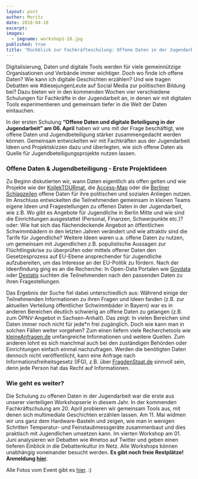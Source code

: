 ```yaml
---
layout: post
author: Moritz
date: 2018-04-10
excerpt: 
images:
  - imgname: workshop1-18.jpg
published: true
title: "Rückblick zur Fachkräfteschulung: Offene Daten in der Jugendarbeit"
---
```


Digitalisierung, Daten und digitale Tools werden für viele gemeinnützige Organisationen und Verbände immer wichtiger. Doch wo finde ich offene Daten? Wie kann ich digitale Geschichten erzählen? Und wie tragen Debatten wie #diesejungenLeute auf Social Media zur politischen Bildung bei? Dazu bieten wir in den kommenden Wochen vier verschiedene Schulungen für Fachkräfte in der Jugendarbeit  an, in denen wir mit digitalen Tools experimentieren und gemeinsam tiefer in die Welt der Daten eintauchen. 

In der ersten Schulung **“Offene Daten und digitale Beteiligung in der Jugendarbeit” am 06. April** haben wir uns mit der Frage beschäftigt, wie offene Daten und Jugendbeteiligung stärker zusammengedacht werden können. Gemeinsam entwickelten wir mit Fachkräften aus der Jugendarbeit Ideen und Projektskizzen dazu und überlegten, wie sich offene Daten als Quelle für Jugendbeteiligungsprojekte nutzen lassen. 

### Offene Daten & Jugendbeteiligung - Erste Projektideen

Zu Beginn diskutierten wir, wann Daten eigentlich als offen gelten und wie Projekte wie der [KollekTOURmat](http://www.kollektourmat.de/), die [Access-Map](http://arduina.github.io/access_map/) oder die [Berliner Schlagzeilen](https://codingdavinci.de/projects/2017/ber_schlagzeilen.html) offene Daten für ihre politischen und sozialen Anliegen nutzen. Im Anschluss entwickelten die Teilnehmenden gemeinsam in kleinen Teams eigene Ideen und Fragestellungen zu offenen Daten in der Jugendarbeit, wie z.B. Wo gibt es Angebote für Jugendliche in Berlin Mitte und wie sind die Einrichtungen ausgestattet (Personal, Finanzen, Schwerpunkte etc.)? oder: Wie hat sich das flächendeckende Angebot an öffentlichen Schwimmbädern in den letzten Jahren verändert und wie attraktiv sind die Tarife für Jugendliche? Weitere Ideen waren u.a. offene Daten zu nutzen, um gemeinsam mit Jugendlichen z.B. populistische Aussagen zur Flüchtlingskrise zu überprüfen oder mittels offener Daten den Gesetzesprozess auf EU-Ebene ansprechender für Jugendliche aufzubereiten, um das Interesse an der EU-Politik zu fördern. Nach der Ideenfindung ging es an die Recherche: In Open-Data Portalen wie [Govdata](https://www.govdata.de/) oder [Destatis](https://www.destatis.de/DE/Startseite.html) suchten die Teilnehmenden nach den passenden Daten zu ihren Fragestellungen. 

Das Ergebnis der Suche fiel dabei unterschiedlich aus: Während einige der Teilnehmenden Informationen zu ihren Fragen und Ideen fanden (z.B. zur aktuellen Verteilung öffentlicher Schwimmbäder in Bayern) war es in anderen Bereichen deutlich schwierig an offene Daten zu gelangen (z.B. zum ÖPNV-Angebot in Sachsen-Anhalt). Das zeigt: In vielen Bereichen sind Daten immer noch nicht für jede*n frei zugänglich. Doch wie kann man in solchen Fällen weiter vorgehen? Zum einen liefern viele Recherchetools wie [kleineAnfragen.de](https://kleineanfragen.de) umfangreiche Informationen und weitere Quellen. Zum anderen lohnt es sich manchmal auch bei den zuständigen Behörden oder Einrichtungen einfach einmal nachzufragen. Werden die benötigten Daten dennoch nicht veröffentlicht, kann eine Anfrage nach Informationsfreiheitsgesetz (IFG), z.B. über [FragdenStaat.de](https://fragdenstaat.de) sinnvoll sein, denn jede Person hat das Recht auf Informationen. 

### Wie geht es weiter?

Die Schulung zu offenen Daten in der Jugendarbeit war die erste aus unserer vierteiligen Workshopserie in diesem Jahr. In der kommenden Fachkräftschulung am 20. April probieren wir gemeinsam Tools aus, mit denen sich multimediale Geschichten erzählen lassen. Am 11. Mai widmen wir uns ganz dem Hardware-Basteln und zeigen, wie man in wenigen Schritten Temperatur- und Feinstaubmessgeräte zusammenbaut und dies praktisch mit Jugendlichen umsetzen kann. Im vierten Workshop am 01. Juni analysieren wir Debatten wie #metoo auf Twitter und geben einen tieferen Einblick in die Debattenkultur im Netz. Alle Workshops können unabhängig voneinander besucht werden. **Es gibt noch freie Restplätze! Anmeldung [hier](https://docs.google.com/forms/d/e/1FAIpQLSf55_sVwYFWv0alPKeTVAGhniSC0paV20QThtvGdJyIJZ6wMg/viewform?usp=send_form).**  

Alle Fotos vom Event gibt es [hier](https://www.flickr.com/photos/okfde/albums/72157695494229095). :)